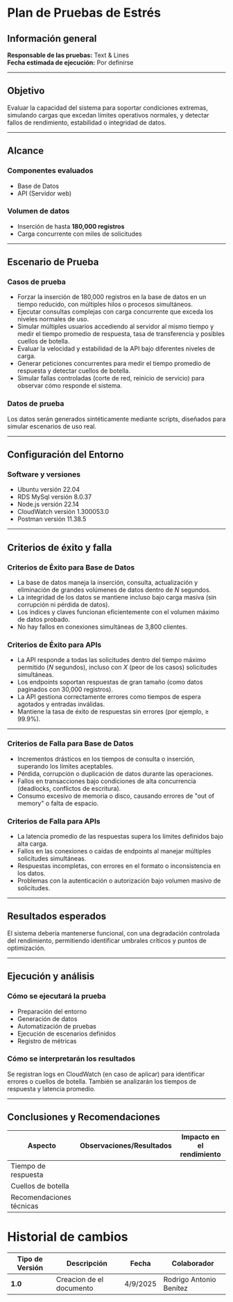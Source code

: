 # Plan de Pruebas de Estrés

## Información general

**Responsable de las pruebas:** Text & Lines  
**Fecha estimada de ejecución:** Por definirse

---

## Objetivo

Evaluar la capacidad del sistema para soportar condiciones extremas, simulando cargas que excedan límites operativos normales, y detectar fallos de rendimiento, estabilidad o integridad de datos.

---

## Alcance

### Componentes evaluados

- Base de Datos
- API (Servidor web)

### Volumen de datos

- Inserción de hasta **180,000 registros**
- Carga concurrente con miles de solicitudes

---

## Escenario de Prueba

### Casos de prueba

- Forzar la inserción de 180,000 registros en la base de datos en un tiempo reducido, con múltiples hilos o procesos simultáneos.
- Ejecutar consultas complejas con carga concurrente que exceda los niveles normales de uso.
- Simular múltiples usuarios accediendo al servidor al mismo tiempo y medir el tiempo promedio de respuesta, tasa de transferencia y posibles cuellos de botella.
- Evaluar la velocidad y estabilidad de la API bajo diferentes niveles de carga.
- Generar peticiones concurrentes para medir el tiempo promedio de respuesta y detectar cuellos de botella.
- Simular fallas controladas (corte de red, reinicio de servicio) para observar cómo responde el sistema.

### Datos de prueba

Los datos serán generados sintéticamente mediante scripts, diseñados para simular escenarios de uso real.

---

## Configuración del Entorno

### Software y versiones

- Ubuntu versión 22.04
- RDS MySql versión 8.0.37
- Node.js versión 22.14
- CloudWatch versión 1.300053.0
- Postman versión 11.38.5

---

## Criterios de éxito y falla

### Criterios de Éxito para Base de Datos

- La base de datos maneja la inserción, consulta, actualización y eliminación de grandes volúmenes de datos dentro de _N_ segundos.
- La integridad de los datos se mantiene incluso bajo carga masiva (sin corrupción ni pérdida de datos).
- Los índices y claves funcionan eficientemente con el volumen máximo de datos probado.
- No hay fallos en conexiones simultáneas de 3,800 clientes.

### Criterios de Éxito para APIs

- La API responde a todas las solicitudes dentro del tiempo máximo permitido (_N_ segundos), incluso con _X_ (peor de los casos) solicitudes simultáneas.
- Los endpoints soportan respuestas de gran tamaño (como datos paginados con 30,000 registros).
- La API gestiona correctamente errores como tiempos de espera agotados y entradas inválidas.
- Mantiene la tasa de éxito de respuestas sin errores (por ejemplo, ≥ 99.9%).

---

### Criterios de Falla para Base de Datos

- Incrementos drásticos en los tiempos de consulta o inserción, superando los límites aceptables.
- Pérdida, corrupción o duplicación de datos durante las operaciones.
- Fallos en transacciones bajo condiciones de alta concurrencia (deadlocks, conflictos de escritura).
- Consumo excesivo de memoria o disco, causando errores de "out of memory" o falta de espacio.

### Criterios de Falla para APIs

- La latencia promedio de las respuestas supera los límites definidos bajo alta carga.
- Fallos en las conexiones o caídas de endpoints al manejar múltiples solicitudes simultáneas.
- Respuestas incompletas, con errores en el formato o inconsistencia en los datos.
- Problemas con la autenticación o autorización bajo volumen masivo de solicitudes.

---

## Resultados esperados

El sistema debería mantenerse funcional, con una degradación controlada del rendimiento, permitiendo identificar umbrales críticos y puntos de optimización.

---

## Ejecución y análisis

### Cómo se ejecutará la prueba

- Preparación del entorno
- Generación de datos
- Automatización de pruebas
- Ejecución de escenarios definidos
- Registro de métricas

### Cómo se interpretarán los resultados

Se registran logs en CloudWatch (en caso de aplicar) para identificar errores o cuellos de botella. También se analizarán los tiempos de respuesta y latencia promedio.

---

## Conclusiones y Recomendaciones

| Aspecto                  | Observaciones/Resultados | Impacto en el rendimiento |
| ------------------------ | ------------------------ | ------------------------- |
| Tiempo de respuesta      |                          |                           |
| Cuellos de botella       |                          |                           |
| Recomendaciones técnicas |                          |                           |

# Historial de cambios

| **Tipo de Versión** | **Descripción**          | **Fecha** | **Colaborador**         |
| ------------------- | ------------------------ | --------- | ----------------------- |
| **1.0**             | Creacion de el documento | 4/9/2025  | Rodrigo Antonio Benítez |
